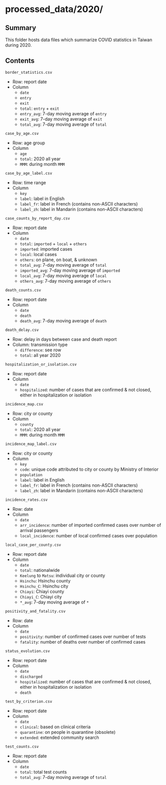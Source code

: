 processed_data/2020/
====================


Summary
-------

This folder hosts data files which summarize COVID statistics in Taiwan during 2020.


Contents
--------

`border_statistics.csv`
- Row: report date
- Column
  - `date`
  - `entry`
  - `exit`
  - `total`: `entry` + `exit`
  - `entry_avg`: 7-day moving average of `entry`
  - `exit_avg`: 7-day moving average of `exit`
  - `total_avg`: 7-day moving average of `total`

`case_by_age.csv`
- Row: age group
- Column
  - `age`
  - `total`: 2020 all year
  - `MMM`: during month `MMM`

`case_by_age_label.csv`
- Row: time range
- Column
  - `key`
  - `label`: label in English
  - `label_fr`: label in French (contains non-ASCII characters)
  - `label_zh`: label in Mandarin (contains non-ASCII characters)

`case_counts_by_report_day.csv`
- Row: report date
- Column
  - `date`
  - `total`: `imported` + `local` + `others`
  - `imported`: imported cases
  - `local`: local cases
  - `others`: on plane, on boat, & unknown
  - `total_avg`: 7-day moving average of `total`
  - `imported_avg`: 7-day moving average of `imported`
  - `local_avg`: 7-day moving average of `local`
  - `others_avg`: 7-day moving average of `others`

`death_counts.csv`
- Row: report date
- Column
  - `date`
  - `death`
  - `death_avg`: 7-day moving average of `death`

`death_delay.csv`
- Row: delay in days between case and death report
- Column: transmission type
  - `difference`: see row
  - `total`: all year 2020

`hospitalization_or_isolation.csv`
- Row: report date
- Column
  - `date`
  - `hospitalized`: number of cases that are confirmed & not closed, either in hospitalization or isolation

`incidence_map.csv`
- Row: city or county
- Column
  - `county`
  - `total`: 2020 all year
  - `MMM`: during month `MMM`

`incidence_map_label.csv`
- Row: city or county
- Column
  - `key`
  - `code`: unique code attributed to city or county by Ministry of Interior
  - `population`
  - `label`: label in English
  - `label_fr`: label in French (contains non-ASCII characters)
  - `label_zh`: label in Mandarin (contains non-ASCII characters)

`incidence_rates.csv`
- Row: date
- Column
  - `date`
  - `arr_incidence`: number of imported confirmed cases over number of arrival passengers
  - `local_incidence`: number of local confirmed cases over population

`local_case_per_county.csv`
- Row: report date
- Column
  - `date`
  - `total`: nationalwide
  - `Keelung` to `Matsu`: individual city or county
  - `Hsinchu`: Hsinchu county
  - `Hsinchu_C`: Hsinchu city
  - `Chiayi`: Chiayi county
  - `Chiayi_C`: Chiayi city
  - `*_avg`: 7-day moving average of `*`

`positivity_and_fatality.csv`
- Row: date
- Column
  - `date`
  - `positivity`: number of confirmed cases over number of tests
  - `fatality`: number of deaths over number of confirmed cases

`status_evolution.csv`
- Row: report date
- Column
  - `date`
  - `discharged`
  - `hospitalized`: number of cases that are confirmed & not closed, either in hospitalization or isolation
  - `death`

`test_by_criterion.csv`
- Row: report date
- Column
  - `date`
  - `clinical`: based on clinical criteria
  - `quarantine`: on people in quarantine (obsolete)
  - `extended`: extended community search

`test_counts.csv`
- Row: report date
- Column
  - `date`
  - `total`: total test counts
  - `total_avg`: 7-day moving average of `total`
